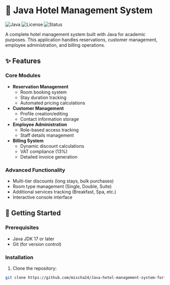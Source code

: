# 🏨 Java Hotel Management System

![Java](https://img.shields.io/badge/Java-17%2B-blue)
![License](https://img.shields.io/badge/License-MIT-green)
![Status](https://img.shields.io/badge/Status-Active-brightgreen)

A complete hotel management system built with Java for academic purposes. This application handles reservations, customer management, employee administration, and billing operations.

## ✨ Features

### Core Modules
- **Reservation Management**
  - Room booking system
  - Stay duration tracking
  - Automated pricing calculations
- **Customer Management**
  - Profile creation/editing
  - Contact information storage
- **Employee Administration**
  - Role-based access tracking
  - Staff details management
- **Billing System**
  - Dynamic discount calculations
  - VAT compliance (13%)
  - Detailed invoice generation

### Advanced Functionality
- Multi-tier discounts (long stays, bulk purchases)
- Room type management (Single, Double, Suite)
- Additional services tracking (Breakfast, Spa, etc.)
- Interactive console interface

## 🚀 Getting Started

### Prerequisites
- Java JDK 17 or later
- Git (for version control)

### Installation
1. Clone the repository:
```bash
git clone https://github.com/mischa24/Java-hotel-management-system-for-school-project.git

